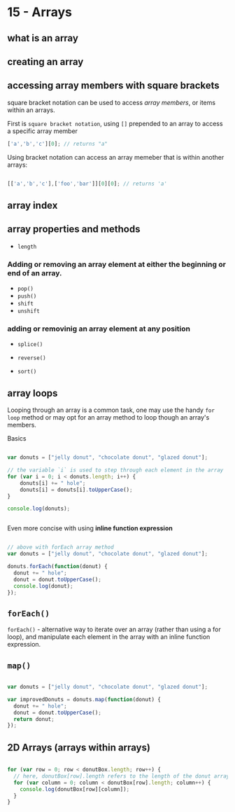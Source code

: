 
# 15 - Arrays

## what is an array

## creating an array

## accessing array members with square brackets

square bracket notation can be used to access _array members_, or items within an arrays.

First is `square bracket notation`, using `[]` prepended to an array to access a specific array member

```js
['a','b','c'][0]; // returns "a"
```


Using bracket notation can access an array memeber that is within another arrays:

```js

[['a','b','c'],['foo','bar']][0][0]; // returns 'a'

```


## array index

## array properties and methods

- `length`

### Adding or removing an array element at either the beginning or end of an array.

- `pop()`
- `push()`
- `shift`
- `unshift`

### adding or removinig an array element at any position

- `splice()`


- `reverse()`
- `sort()`

## array loops

Looping through an array is a common task, one may use the handy `for loop` method or may opt for an array method to loop though an array's members.

Basics

```js

var donuts = ["jelly donut", "chocolate donut", "glazed donut"];

// the variable `i` is used to step through each element in the array
for (var i = 0; i < donuts.length; i++) {
    donuts[i] += " hole";
    donuts[i] = donuts[i].toUpperCase();
}

console.log(donuts);



```

Even more concise with using **inline function expression**

```js

// above with forEach array method
var donuts = ["jelly donut", "chocolate donut", "glazed donut"];

donuts.forEach(function(donut) {
  donut += " hole";
  donut = donut.toUpperCase();
  console.log(donut);
});

```



## `forEach()` 

`forEach()` - alternative way to iterate over an array (rather than using a 
for loop), and manipulate each element in the array with an inline function expression.


## `map()`

```js

var donuts = ["jelly donut", "chocolate donut", "glazed donut"];

var improvedDonuts = donuts.map(function(donut) {
  donut += " hole";
  donut = donut.toUpperCase();
  return donut;
});

```


## 2D Arrays (arrays within arrays)


```js

for (var row = 0; row < donutBox.length; row++) {
  // here, donutBox[row].length refers to the length of the donut array currently being looped over
  for (var column = 0; column < donutBox[row].length; column++) {
    console.log(donutBox[row][column]);
  }
}

```

